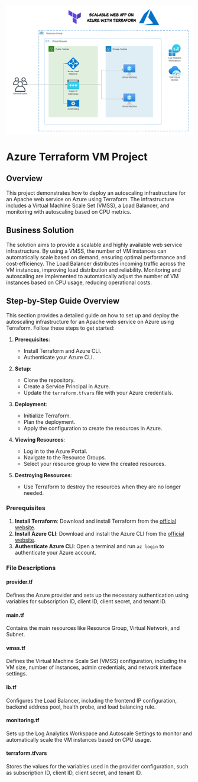 ![Azure VM Project](AzureVM.png)

# Azure Terraform VM Project

## Overview

This project demonstrates how to deploy an autoscaling infrastructure for an Apache web service on Azure using Terraform. The infrastructure includes a Virtual Machine Scale Set (VMSS), a Load Balancer, and monitoring with autoscaling based on CPU metrics.

## Business Solution

The solution aims to provide a scalable and highly available web service infrastructure. By using a VMSS, the number of VM instances can automatically scale based on demand, ensuring optimal performance and cost-efficiency. The Load Balancer distributes incoming traffic across the VM instances, improving load distribution and reliability. Monitoring and autoscaling are implemented to automatically adjust the number of VM instances based on CPU usage, reducing operational costs.

## Step-by-Step Guide Overview

This section provides a detailed guide on how to set up and deploy the autoscaling infrastructure for an Apache web service on Azure using Terraform. Follow these steps to get started:

1. **Prerequisites**:
   - Install Terraform and Azure CLI.
   - Authenticate your Azure CLI.

2. **Setup**:
   - Clone the repository.
   - Create a Service Principal in Azure.
   - Update the `terraform.tfvars` file with your Azure credentials.

3. **Deployment**:
   - Initialize Terraform.
   - Plan the deployment.
   - Apply the configuration to create the resources in Azure.

4. **Viewing Resources**:
   - Log in to the Azure Portal.
   - Navigate to the Resource Groups.
   - Select your resource group to view the created resources.

5. **Destroying Resources**:
   - Use Terraform to destroy the resources when they are no longer needed.

### Prerequisites

1. **Install Terraform**: Download and install Terraform from the [official website](https://www.terraform.io/downloads.html).
2. **Install Azure CLI**: Download and install the Azure CLI from the [official website](https://docs.microsoft.com/en-us/cli/azure/install-azure-cli).
3. **Authenticate Azure CLI**: Open a terminal and run `az login` to authenticate your Azure account.

### File Descriptions

#### provider.tf
Defines the Azure provider and sets up the necessary authentication using variables for subscription ID, client ID, client secret, and tenant ID.

#### main.tf
Contains the main resources like Resource Group, Virtual Network, and Subnet.

#### vmss.tf
Defines the Virtual Machine Scale Set (VMSS) configuration, including the VM size, number of instances, admin credentials, and network interface settings.

#### lb.tf
Configures the Load Balancer, including the frontend IP configuration, backend address pool, health probe, and load balancing rule.

#### monitoring.tf
Sets up the Log Analytics Workspace and Autoscale Settings to monitor and automatically scale the VM instances based on CPU usage.

#### terraform.tfvars
Stores the values for the variables used in the provider configuration, such as subscription ID, client ID, client secret, and tenant ID.